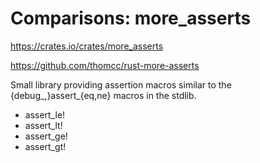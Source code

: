# Comparisons: more_asserts

https://crates.io/crates/more_asserts

https://github.com/thomcc/rust-more-asserts

Small library providing assertion macros similar to the {debug_,}assert_{eq,ne} macros in the stdlib.

* assert_le!
* assert_lt!
* assert_ge!
* assert_gt!
